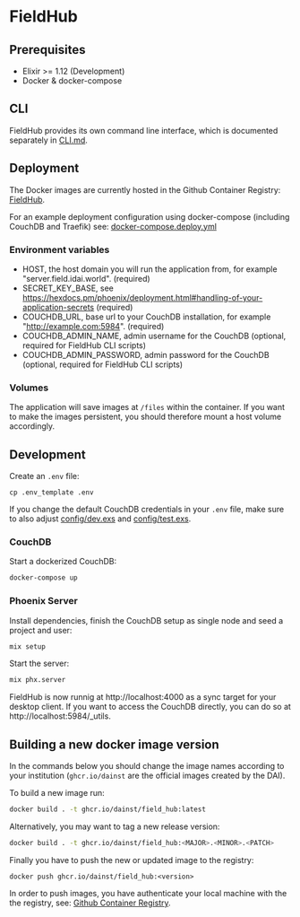 # FieldHub

## Prerequisites

* Elixir >= 1.12 (Development)
* Docker & docker-compose

## CLI

FieldHub provides its own command line interface, which is documented separately in [CLI.md](CLI.md).

## Deployment

The Docker images are currently hosted in the Github Container Registry: [FieldHub](https://github.com/dainst/idai-field/pkgs/container/field_hub).

For an example deployment configuration using docker-compose (including CouchDB and Traefik) see: [docker-compose.deploy.yml](docker-compose.deploy.yml)


### Environment variables
* HOST, the host domain you will run the application from, for example "server.field.idai.world". (required)
* SECRET_KEY_BASE, see https://hexdocs.pm/phoenix/deployment.html#handling-of-your-application-secrets (required)
* COUCHDB_URL, base url to your CouchDB installation, for example "http://example.com:5984". (required)
* COUCHDB_ADMIN_NAME, admin username for the CouchDB (optional, required for FieldHub CLI scripts)
* COUCHDB_ADMIN_PASSWORD, admin password for the CouchDB (optional, required for FieldHub CLI scripts)

### Volumes
The application will save images at `/files` within the container. If you want to make the images persistent, you should therefore mount a host volume accordingly.


## Development
Create an `.env` file:

```
cp .env_template .env
```

If you change the default CouchDB credentials in your `.env` file, make sure to also adjust [config/dev.exs](config/dev.exs) and [config/test.exs](config/test.exs).

### CouchDB
Start a dockerized CouchDB:

```bash
docker-compose up
```

### Phoenix Server
Install dependencies, finish the CouchDB setup as single node and seed a project and user:

```bash
mix setup
```

Start the server:

```bash
mix phx.server
``` 

FieldHub is now runnig at http://localhost:4000 as a sync target for your desktop client. If you want to access the CouchDB directly, you can do so at http://localhost:5984/_utils.


## Building a new docker image version

In the commands below you should change the image names according to your institution (`ghcr.io/dainst` are the official images created by the DAI).

To build a new image run:

```bash
docker build . -t ghcr.io/dainst/field_hub:latest
```

Alternatively, you may want to tag a new release version:
```bash
docker build . -t ghcr.io/dainst/field_hub:<MAJOR>.<MINOR>.<PATCH>
```

Finally you have to push the new or updated image to the registry:
```
docker push ghcr.io/dainst/field_hub:<version>
```

In order to push images, you have authenticate your local machine with the the registry, see: [Github Container Registry](https://docs.github.com/en/packages/working-with-a-github-packages-registry/working-with-the-container-registry).
